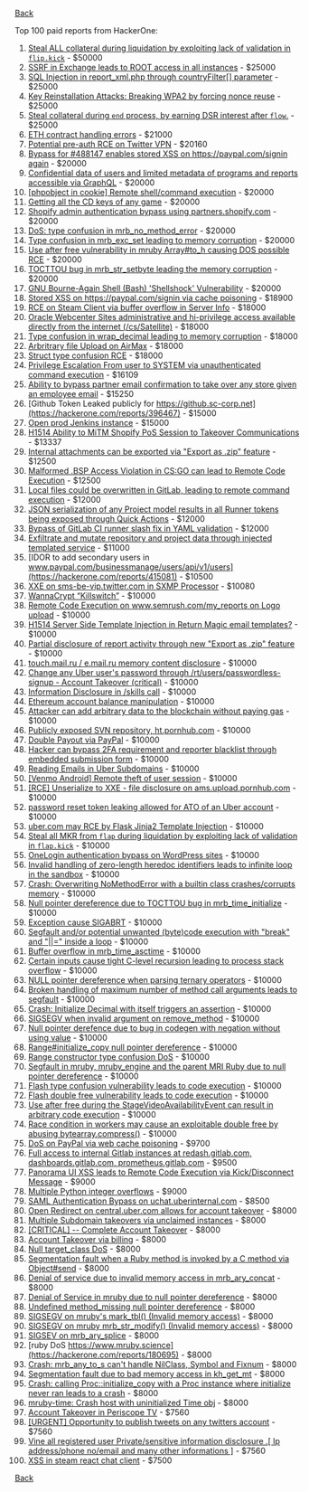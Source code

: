 [Back](../README.md)

Top 100 paid reports from HackerOne:

1. [Steal ALL collateral during liquidation by exploiting lack of validation in `flip.kick`](https://hackerone.com/reports/684092) - $50000
2. [SSRF in Exchange leads to ROOT access in all instances](https://hackerone.com/reports/341876) - $25000
3. [SQL Injection in report_xml.php through countryFilter[] parameter](https://hackerone.com/reports/383127) - $25000
4. [Key Reinstallation Attacks: Breaking WPA2 by forcing nonce reuse](https://hackerone.com/reports/286740) - $25000
5. [Steal collateral during `end` process, by earning DSR interest after `flow`.](https://hackerone.com/reports/672664) - $25000
6. [ETH contract handling errors](https://hackerone.com/reports/328526) - $21000
7. [Potential pre-auth RCE on Twitter VPN](https://hackerone.com/reports/591295) - $20160
8. [Bypass for #488147 enables stored XSS on https://paypal.com/signin again](https://hackerone.com/reports/510152) - $20000
9. [Confidential data of users and limited metadata of programs and reports accessible via GraphQL](https://hackerone.com/reports/489146) - $20000
10. [[phpobject in cookie] Remote shell/command execution](https://hackerone.com/reports/141956) - $20000
11. [Getting all the CD keys of any game](https://hackerone.com/reports/391217) - $20000
12. [Shopify admin authentication bypass using partners.shopify.com](https://hackerone.com/reports/270981) - $20000
13. [DoS: type confusion in mrb_no_method_error](https://hackerone.com/reports/181871) - $20000
14. [Type confusion in mrb_exc_set leading to memory corruption](https://hackerone.com/reports/185041) - $20000
15. [Use after free vulnerability in mruby Array#to_h causing DOS possible RCE](https://hackerone.com/reports/181321) - $20000
16. [TOCTTOU bug in mrb_str_setbyte leading the memory corruption](https://hackerone.com/reports/181893) - $20000
17. [GNU Bourne-Again Shell (Bash) 'Shellshock' Vulnerability](https://hackerone.com/reports/29839) - $20000
18. [Stored XSS on https://paypal.com/signin via cache poisoning](https://hackerone.com/reports/488147) - $18900
19. [RCE on Steam Client via buffer overflow in Server Info](https://hackerone.com/reports/470520) - $18000
20. [Oracle Webcenter Sites administrative and hi-privilege access available directly from the internet (/cs/Satellite)](https://hackerone.com/reports/170532) - $18000
21. [Type confusion in wrap_decimal leading to memory corruption](https://hackerone.com/reports/185051) - $18000
22. [Arbritrary file Upload on AirMax](https://hackerone.com/reports/73480) - $18000
23. [Struct type confusion RCE](https://hackerone.com/reports/181879) - $18000
24. [Privilege Escalation From user to SYSTEM via unauthenticated command execution](https://hackerone.com/reports/544928) - $16109
25. [Ability to bypass partner email confirmation to take over any store given an employee email](https://hackerone.com/reports/300305) - $15250
26. [Github Token Leaked publicly for https://github.sc-corp.net](https://hackerone.com/reports/396467) - $15000
27. [Open prod Jenkins instance](https://hackerone.com/reports/231460) - $15000
28. [H1514 Ability to MiTM Shopify PoS Session to Takeover Communications](https://hackerone.com/reports/423467) - $13337
29. [Internal attachments can be exported via "Export as .zip" feature](https://hackerone.com/reports/186230) - $12500
30. [Malformed .BSP Access Violation in CS:GO can lead to Remote Code Execution](https://hackerone.com/reports/351014) - $12500
31. [Local files could be overwritten in GitLab, leading to remote command execution](https://hackerone.com/reports/587854) - $12000
32. [JSON serialization of any Project model results in all Runner tokens being exposed through Quick Actions](https://hackerone.com/reports/509924) - $12000
33. [Bypass of GitLab CI runner slash fix in YAML validation](https://hackerone.com/reports/409395) - $12000
34. [Exfiltrate and mutate repository and project data through injected templated service](https://hackerone.com/reports/446585) - $11000
35. [IDOR to add secondary users in www.paypal.com/businessmanage/users/api/v1/users](https://hackerone.com/reports/415081) - $10500
36. [XXE on sms-be-vip.twitter.com in SXMP Processor](https://hackerone.com/reports/248668) - $10080
37. [WannaCrypt “Killswitch”](https://hackerone.com/reports/228648) - $10000
38. [Remote Code Execution on www.semrush.com/my_reports on Logo upload](https://hackerone.com/reports/403417) - $10000
39. [H1514 Server Side Template Injection in Return Magic email templates?](https://hackerone.com/reports/423541) - $10000
40. [Partial disclosure of report activity through new "Export as .zip" feature](https://hackerone.com/reports/182358) - $10000
41. [touch.mail.ru / e.mail.ru memory content disclosure](https://hackerone.com/reports/513236) - $10000
42. [Change any Uber user's password through /rt/users/passwordless-signup - Account Takeover (critical)](https://hackerone.com/reports/143717) - $10000
43. [Information Disclosure in /skills call](https://hackerone.com/reports/188719) - $10000
44. [Ethereum account balance manipulation](https://hackerone.com/reports/300748) - $10000
45. [Attacker can add arbitrary data to the blockchain without paying gas](https://hackerone.com/reports/396954) - $10000
46. [Publicly exposed SVN repository, ht.pornhub.com](https://hackerone.com/reports/72243) - $10000
47. [Double Payout via PayPal](https://hackerone.com/reports/307239) - $10000
48. [Hacker can bypass 2FA requirement and reporter blacklist through embedded submission form](https://hackerone.com/reports/418767) - $10000
49. [Reading Emails in Uber Subdomains](https://hackerone.com/reports/156536) - $10000
50. [[Venmo Android] Remote theft of user session](https://hackerone.com/reports/401940) - $10000
51. [[RCE] Unserialize to XXE - file disclosure on ams.upload.pornhub.com](https://hackerone.com/reports/142562) - $10000
52. [password reset token leaking allowed for ATO of an Uber account](https://hackerone.com/reports/173551) - $10000
53. [uber.com may RCE by Flask Jinja2 Template Injection](https://hackerone.com/reports/125980) - $10000
54. [Steal all MKR from `flap` during liquidation by exploiting lack of validation in `flap.kick`](https://hackerone.com/reports/684152) - $10000
55. [OneLogin authentication bypass on WordPress sites](https://hackerone.com/reports/136169) - $10000
56. [Invalid handling of zero-length heredoc identifiers leads to infinite loop in the sandbox](https://hackerone.com/reports/187305) - $10000
57. [Crash: Overwriting NoMethodError with a builtin class crashes/corrupts memory](https://hackerone.com/reports/186723) - $10000
58. [Null pointer dereference due to TOCTTOU bug in mrb_time_initialize](https://hackerone.com/reports/182274) - $10000
59. [Exception cause SIGABRT](https://hackerone.com/reports/180977) - $10000
60. [Segfault and/or potential unwanted (byte)code execution with "break" and "||=" inside a loop](https://hackerone.com/reports/183356) - $10000
61. [Buffer overflow in mrb_time_asctime](https://hackerone.com/reports/188326) - $10000
62. [Certain inputs cause tight C-level recursion leading to process stack overflow](https://hackerone.com/reports/189633) - $10000
63. [NULL pointer dereference when parsing ternary operators](https://hackerone.com/reports/181677) - $10000
64. [Broken handling of maximum number of method call arguments leads to segfault](https://hackerone.com/reports/182484) - $10000
65. [Crash: Initialize Decimal with itself triggers an assertion](https://hackerone.com/reports/185775) - $10000
66. [SIGSEGV when invalid argument on remove_method](https://hackerone.com/reports/181874) - $10000
67. [Null pointer derefence due to bug in codegen with negation without using value](https://hackerone.com/reports/187536) - $10000
68. [Range#initialize_copy null pointer dereference](https://hackerone.com/reports/181685) - $10000
69. [Range constructor type confusion DoS](https://hackerone.com/reports/181910) - $10000
70. [Segfault in mruby, mruby_engine and the parent MRI Ruby due to null pointer dereference](https://hackerone.com/reports/181828) - $10000
71. [Flash type confusion vulnerability leads to code execution](https://hackerone.com/reports/2106) - $10000
72. [Flash double free vulnerability leads to code execution](https://hackerone.com/reports/2170) - $10000
73. [Use after free during the StageVideoAvailabilityEvent can result in arbitrary code execution](https://hackerone.com/reports/47232) - $10000
74. [Race condition in workers may cause an exploitable double free by abusing bytearray.compress()](https://hackerone.com/reports/47227) - $10000
75. [DoS on PayPal via web cache poisoning](https://hackerone.com/reports/622122) - $9700
76. [Full access to internal Gitlab instances at redash.gitlab.com, dashboards.gitlab.com, prometheus.gitlab.com](https://hackerone.com/reports/498964) - $9500
77. [Panorama UI XSS leads to Remote Code Execution via Kick/Disconnect Message](https://hackerone.com/reports/631956) - $9000
78. [Multiple Python integer overflows](https://hackerone.com/reports/55017) - $9000
79. [SAML Authentication Bypass on uchat.uberinternal.com](https://hackerone.com/reports/223014) - $8500
80. [Open Redirect on central.uber.com allows for account takeover](https://hackerone.com/reports/206591) - $8000
81. [Multiple Subdomain takeovers via unclaimed instances](https://hackerone.com/reports/276269) - $8000
82. [[CRITICAL] -- Complete Account Takeover](https://hackerone.com/reports/136885) - $8000
83. [Account Takeover via billing](https://hackerone.com/reports/394329) - $8000
84. [Null target_class DoS](https://hackerone.com/reports/183405) - $8000
85. [Segmentation fault when a Ruby method is invoked by a C method via Object#send](https://hackerone.com/reports/183425) - $8000
86. [Denial of service due to invalid memory access in mrb_ary_concat](https://hackerone.com/reports/184712) - $8000
87. [Denial of Service in mruby due to null pointer dereference](https://hackerone.com/reports/181232) - $8000
88. [Undefined method_missing null pointer dereference](https://hackerone.com/reports/181695) - $8000
89. [SIGSEGV on mruby's mark_tbl() (Invalid memory access)](https://hackerone.com/reports/183239) - $8000
90. [SIGSEGV on mruby mrb_str_modify() (Invalid memory access)](https://hackerone.com/reports/183231) - $8000
91. [SIGSEV on mrb_ary_splice](https://hackerone.com/reports/182027) - $8000
92. [ruby DoS https://www.mruby.science](https://hackerone.com/reports/180695) - $8000
93. [Crash: mrb_any_to_s can't handle NilClass, Symbol and Fixnum](https://hackerone.com/reports/185794) - $8000
94. [Segmentation fault due to bad memory access in kh_get_mt](https://hackerone.com/reports/188313) - $8000
95. [Crash: calling Proc::initialize_copy with a Proc instance where initialize never ran leads to a crash](https://hackerone.com/reports/184857) - $8000
96. [mruby-time: Crash host with uninitialized Time obj](https://hackerone.com/reports/184661) - $8000
97. [Account Takeover in Periscope TV](https://hackerone.com/reports/317476) - $7560
98. [[URGENT] Opportunity to publish tweets on any twitters account](https://hackerone.com/reports/208978) - $7560
99. [Vine all registered user Private/sensitive information disclosure .[ Ip address/phone no/email and many other informations ]](https://hackerone.com/reports/202823) - $7560
100. [XSS in steam react chat client](https://hackerone.com/reports/409850) - $7500


[Back](../README.md)